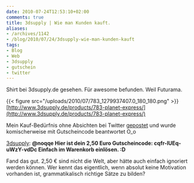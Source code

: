 ```yaml
---
date: 2010-07-24T12:53:10+02:00
comments: true
title: 3dsupply | Wie man Kunden kauft.
aliases:
- /archives/1142
- /blog/2010/07/24/3dsupply-wie-man-kunden-kauft
tags:
- Blog
- Web
- 3dsupply
- gutschein
- twitter
---
```


Shirt bei 3dsupply.de gesehen. Für awesome befunden. Weil Futurama.

{{< figure src="/uploads/2010/07/783_1279937407.0_180_180.png" >}}
[http://www.3dsupply.de/products/783-planet-express/](http://www.3dsupply.de/products/783-planet-express/)

Mein Kauf-Bedürfnis ohne Absichten bei Twitter
[gepostet](http://twitter.com/noqqe/status/18464736775) und wurde
komischerweise mit Gutscheincode beantwortet O_o

[3dsupply](http://twitter.com/3dsupply/status/18509063283): **@noqqe Hier
ist dein 2,50 Euro Gutscheincode: cqfr-lUEq-uWzY-vdDc Einfach im Warenkorb
einlösen. :D**

Fand das gut. 2,50 € sind nicht die Welt, aber hätte auch einfach ignoriert
werden können.  Wer kennt das eigentlich, wenn absolut keine Motivation
vorhanden ist, grammatikalisch richtige Sätze zu bilden?
